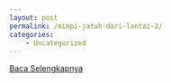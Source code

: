 ```yaml
---
layout: post
permalink: /mimpi-jatuh-dari-lantai-2/
categories:
    - Uncategorized
---
```


[Baca Selengkapnya](/06)